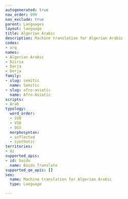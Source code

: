 ```yaml
---
autogenerated: true
nav_order: 999
nav_exclude: true
parent: Languages
layout: language
title: Algerian Arabic
description: Machine translation for Algerian Arabic
codes:
- arq
names:
- Algerian Arabic
- Dziria
- Darja
- Derja
family:
- slug: semitic
  name: Semitic
- slug: afro-asiatic
  name: Afro-Asiatic
scripts:
- Arab
typology:
  word_order:
  - SVO
  - VSO
  - OSV
  morphosyntax:
  - inflected
  - synthetic
territories:
- dz
supported_apis:
- id: baidu
  name: Baidu Translate
supported_qe_apis: []
seo:
  name: Machine translation for Algerian Arabic
  type: Language

---
```


